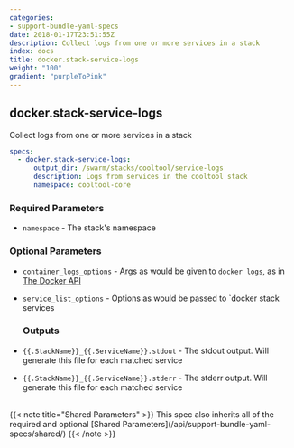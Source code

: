 ```yaml
---
categories:
- support-bundle-yaml-specs
date: 2018-01-17T23:51:55Z
description: Collect logs from one or more services in a stack
index: docs
title: docker.stack-service-logs
weight: "100"
gradient: "purpleToPink"
---
```


## docker.stack-service-logs

Collect logs from one or more services in a stack


```yaml
specs:
  - docker.stack-service-logs:
      output_dir: /swarm/stacks/cooltool/service-logs
      description: Logs from services in the cooltool stack
      namespace: cooltool-core
```


### Required Parameters


- `namespace` - The stack's namespace



### Optional Parameters


- `container_logs_options` - Args as would be given to `docker logs`, as in [The Docker API](https://github.com/moby/moby/blob/master/api/types/client.go#L73)


- `service_list_options` - Options as would be passed to `docker stack services



    ### Outputs

    
- `{{.StackName}}_{{.ServiceName}}.stdout` - The stdout output. Will generate this file for each matched service

- `{{.StackName}}_{{.ServiceName}}.stderr` - The stderr output. Will generate this file for each matched service


<br>
{{< note title="Shared Parameters" >}}
This spec also inherits all of the required and optional [Shared Parameters](/api/support-bundle-yaml-specs/shared/)
{{< /note >}}

    